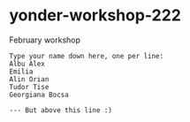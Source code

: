 # yonder-workshop-222
February workshop
```
Type your name down here, one per line:
Albu Alex
Emilia
Alin Orian
Tudor Tise
Georgiana Bocsa

--- But above this line :)
